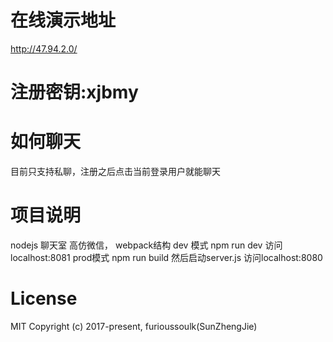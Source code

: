 # 在线演示地址
http://47.94.2.0/

# 注册密钥:xjbmy

# 如何聊天
目前只支持私聊，注册之后点击当前登录用户就能聊天

# 项目说明
nodejs 聊天室 高仿微信，
webpack结构
dev 模式 npm run dev 访问localhost:8081
prod模式 npm run build 然后启动server.js 访问localhost:8080

# License
MIT
Copyright (c) 2017-present,  furioussoulk(SunZhengJie)
